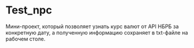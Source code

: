 # Test_npc
Мини-проект, который позволяет узнать курс валют от API НБРБ за конкретную дату, а полученную информацию сохраняет в txt-файле на рабочем столе.
